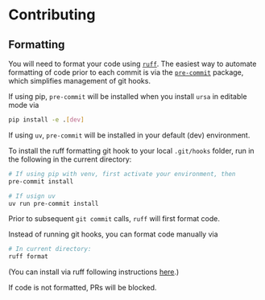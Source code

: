 # Contributing

## Formatting

You will need to format your code using [`ruff`][2]. The easiest way to
automate formatting of code prior to each commit is via the [`pre-commit`][1]
package, which simplifies management of git hooks.

If using pip, `pre-commit` will be installed when you install `ursa` in
editable mode via

```bash
pip install -e .[dev]
```

If using `uv`, `pre-commit` will be installed in your default (dev)
environment.

To install the ruff formatting git hook to your local `.git/hooks` folder, run
in the following in the current directory:

```bash
# If using pip with venv, first activate your environment, then
pre-commit install

# If usign uv
uv run pre-commit install
```

Prior to subsequent `git commit` calls, `ruff` will first format code.

Instead of running git hooks, you can format code manually via

```bash
# In current directory:
ruff format
```

(You can install via ruff following instructions [here][3].)

If code is not formatted, PRs will be blocked.

[1]: https://pre-commit.com
[2]: https://github.com/astral-sh/ruff
[3]: https://docs.astral.sh/ruff/installation
